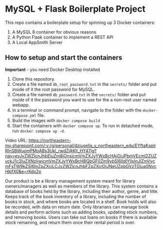 # MySQL + Flask Boilerplate Project

This repo contains a boilerplate setup for spinning up 3 Docker containers: 
1. A MySQL 8 container for obvious reasons
1. A Python Flask container to implement a REST API
1. A Local AppSmith Server

## How to setup and start the containers
**Important** - you need Docker Desktop installed

1. Clone this repository.  
1. Create a file named `db_root_password.txt` in the `secrets/` folder and put inside of it the root password for MySQL. 
1. Create a file named `db_password.txt` in the `secrets/` folder and put inside of it the password you want to use for the a non-root user named webapp. 
1. In a terminal or command prompt, navigate to the folder with the `docker-compose.yml` file.  
1. Build the images with `docker compose build`
1. Start the containers with `docker compose up`.  To run in detached mode, run `docker compose up -d`. 


Video URL: https://northeastern-my.sharepoint.com/:v:/g/personal/dziugelis_v_northeastern_edu/EYftaKsplrRInSBWuomPMoABs3Ukl_rwdZiAKII_HY47ig?nav=eyJyZWZlcnJhbEluZm8iOnsicmVmZXJyYWxBcHAiOiJPbmVEcml2ZUZvckJ1c2luZXNzIiwicmVmZXJyYWxBcHBQbGF0Zm9ybSI6IldlYiIsInJlZmVycmFsTW9kZSI6InZpZXciLCJyZWZlcnJhbFZpZXciOiJNeUZpbGVzTGlua0NvcHkifX0&e=rKdx2p


Our product is be a library management system meant for library owners/managers as well as members of the library. This system contains a database of books held by the library, including their author, genre, and title. Keeps track of the book inventory of a library, including the number of books in stock, and where books are located in a shelf. Book holds will also be recorded, with data on return date. Only librarians can manage book details and perform actions such as adding books, updating stock numbers, and removing books. Users can take out loans on books if there is available stock remaining, and return them once their rental period is over.   

